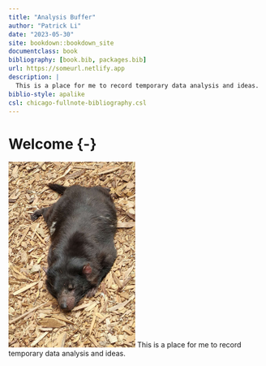 ```yaml
--- 
title: "Analysis Buffer"
author: "Patrick Li"
date: "2023-05-30"
site: bookdown::bookdown_site
documentclass: book
bibliography: [book.bib, packages.bib]
url: https://someurl.netlify.app
description: |
  This is a place for me to record temporary data analysis and ideas.
biblio-style: apalike
csl: chicago-fullnote-bibliography.csl
---
```


# Welcome {-}


<a href = "javascript:window.location.reload(true)"><img src="images/cover.jpeg" width="250" height="366" class="cover" /></a> This is a place for me to record temporary data analysis and ideas.

<br>

<br>

<br>

<br>

<br>

<br>

<br>
